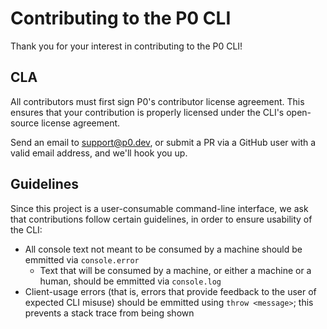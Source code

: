 # Contributing to the P0 CLI

Thank you for your interest in contributing to the P0 CLI!

## CLA

All contributors must first sign P0's contributor license agreement. This ensures
that your contribution is properly licensed under the CLI's open-source license
agreement.

Send an email to support@p0.dev, or submit a PR via a GitHub user with a valid email
address, and we'll hook you up.

## Guidelines

Since this project is a user-consumable command-line interface, we ask that contributions
follow certain guidelines, in order to ensure usability of the CLI:

- All console text not meant to be consumed by a machine should be emmitted via `console.error`
  - Text that will be consumed by a machine, or either a machine or a human, should be emmitted
    via `console.log`
- Client-usage errors (that is, errors that provide feedback to the user of expected CLI misuse)
  should be emmitted using `throw <message>`; this prevents a stack trace from being shown
